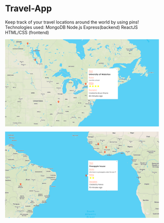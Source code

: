 # Travel-App
Keep track of your travel locations around the world by using pins!
Technologies used: MongoDB Node.js Express(backend)
                   ReactJS HTML/CSS (frontend)

![](images/img11.png)

![](images/img2.png)







